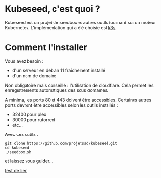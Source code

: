 # Kubeseed, c'est quoi ? 

Kubeseed est un projet de seedbox et autres outils tournant sur un moteur Kubernetes. L'implémentation qui a été choisie est [k3s](https://k3s.io/)

# Comment l'installer 

Vous avez besoin : 
- d'un serveur en debian 11 fraîchement installé
- d'un nom de domaine

Non obligatoire mais conseillé : l'utilisation de cloudflare. Cela permet les enregistrements automatiques des sous domaines.

A minima, les ports 80 et 443 doivent être accessibles. Certaines autres ports devront être accessibles selon les outils installés :
- 32400 pour plex
- 30000 pour rutorrent
- etc...

Avec ces outils : 

```
git clone https://github.com/projetssd/kubeseed.git
cd kubeseed
./seedbox.sh
```

et laissez vous guider...

[test de lien](kubernetes.md)